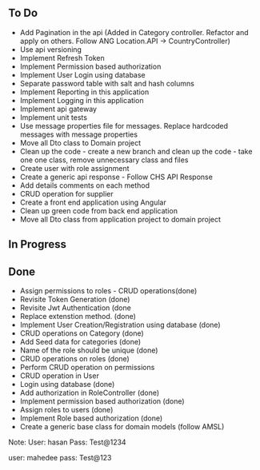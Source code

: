 ## To Do
- Add Pagination in the api (Added in Category controller. Refactor and apply on others. Follow ANG Location.API -> CountryController)
- Use api versioning
- Implement Refresh Token
- Implement Permission based authorization
- Implement User Login using database
- Separate password table with salt and hash columns
- Implement Reporting in this application
- Implement Logging in this application
- Implement api gateway
- Implement unit tests
- Use message properties file for messages. Replace hardcoded messages with message properties
- Move all Dto class to Domain project
- Clean up the code - create a new branch and clean up the code - take one one class, remove unnecessary class and files
- Create user with role assignment
- Create a generic api response - Follow CHS API Response
- Add details comments on each method
- CRUD operation for supplier
- Create a front end application using Angular
- Clean up green code from back end application
- Move all Dto class from application project to domain project

## In Progress
	

## Done
- Assign permissions to roles - CRUD operations(done)
- Revisite Token Generation (done)
- Revisite Jwt Authentication (done
- Replace extenstion method. (done)
- Implement User Creation/Registration using database (done)
- CRUD operations on Category (done)
- Add Seed data for categories (done)
- Name of the role should be unique (done)
- CRUD operations on roles (done)
- Perform CRUD operation on permissions
- CRUD operation in User
- Login using database (done)
- Add authorization in RoleController (done)
- Implement permission based authorization (done)
- Assign roles to users (done)
- Implement Role based authorization (done)
- Create a generic base class for domain models (follow AMSL)


Note:
User: hasan
Pass: Test@1234

user: mahedee
pass: Test@123
